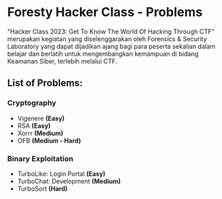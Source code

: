 # Foresty Hacker Class - Problems

<!-- ![banner](banner.png) -->

"Hacker Class 2023: Get To Know The World Of Hacking Through CTF" merupakan kegiatan yang diselenggarakan oleh Forensics & Security Laboratory yang dapat dijadikan ajang bagi para peserta sekalian dalam belajar dan berlatih untuk mengembangkan kemampuan di bidang Keamanan Siber, terlebih melalui CTF.

## List of Problems:

### Cryptography

- Vigenere **(Easy)**
- RSA **(Easy)**
- Xorrr **(Medium)**
- OFB **(Medium - Hard)**

### Binary Exploitation

- TurboLike: Login Portal **(Easy)**
- TurboChat: Development **(Medium)**
- TurboSort **(Hard)**
